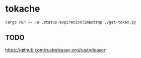 # tokache

```
cargo run -- -e .status.expirationTimestamp ./get-token.py

```

## TODO

https://github.com/rustreleaser-org/rustreleaser

